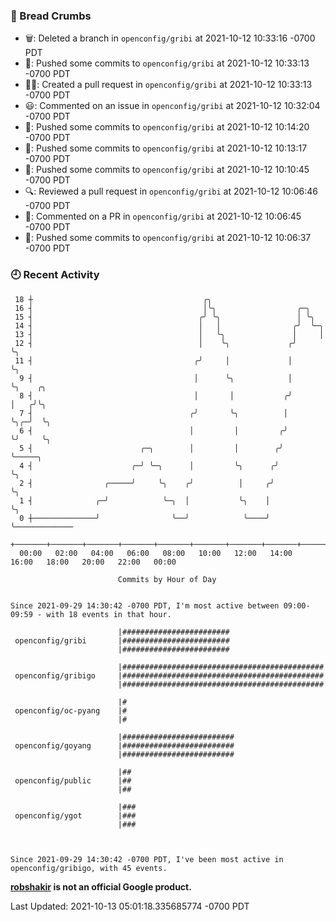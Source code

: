 ### 🍞 Bread Crumbs

 * 🗑: Deleted a branch in `openconfig/gribi` at 2021-10-12 10:33:16 -0700 PDT
 * 🚢: Pushed some commits to `openconfig/gribi` at 2021-10-12 10:33:13 -0700 PDT
 * ✍🏼: Created a pull request in `openconfig/gribi` at 2021-10-12 10:33:13 -0700 PDT
 * 😃: Commented on an issue in `openconfig/gribi` at 2021-10-12 10:32:04 -0700 PDT
 * 🚢: Pushed some commits to `openconfig/gribi` at 2021-10-12 10:14:20 -0700 PDT
 * 🚢: Pushed some commits to `openconfig/gribi` at 2021-10-12 10:13:17 -0700 PDT
 * 🚢: Pushed some commits to `openconfig/gribi` at 2021-10-12 10:10:45 -0700 PDT
 * 🔍: Reviewed a pull request in  `openconfig/gribi` at 2021-10-12 10:06:46 -0700 PDT
 * 💬: Commented on a PR in  `openconfig/gribi` at 2021-10-12 10:06:45 -0700 PDT
 * 🚢: Pushed some commits to `openconfig/gribi` at 2021-10-12 10:06:37 -0700 PDT

### 🕘 Recent Activity
```
 18 ┼                                      ╭╮
 16 ┤                                      │╰╮                  ╭─╮
 15 ┤                                     ╭╯ ╰╮                 │ ╰╮
 14 ┤                                     │   │                ╭╯  ╰─╮
 13 ┤                                     │   ╰╮               │     │
 12 ┤                                     │    ╰╮             ╭╯     ╰╮
 11 ┤                                    ╭╯     │             │       ╰╮
  9 ┤                                    │      ╰╮            │        ╰╮    ╭╮
  8 ┤                                    │       │           ╭╯         │   ╭╯╰╮
  7 ┤                                   ╭╯       ╰╮          │          ╰╮╭─╯  ╰╮
  6 ┤                                   │         │         ╭╯           ╰╯     ╰╮
  5 ┤                        ╭─╮        │         │        ╭╯                    ╰─────╮
  4 ┤                      ╭─╯ ╰─╮      │         ╰╮      ╭╯                           ╰╮
  2 ┤                ╭─────╯     ╰╮    ╭╯          │     ╭╯                             ╰╮
  1 ┤              ╭─╯            ╰─╮  │           ╰╮    │                               ╰╮
  0 ┼──────────────╯                ╰──╯            ╰────╯                                ╰─────────────
    +───────+───────+───────+───────+───────+───────+───────+───────+───────+───────+───────+───────+────
  00:00   02:00   04:00   06:00   08:00   10:00   12:00   14:00   16:00   18:00   20:00   22:00   00:00   

						Commits by Hour of Day


Since 2021-09-29 14:30:42 -0700 PDT, I'm most active between 09:00-09:59 - with 18 events in that hour.

```



```
                        |########################
 openconfig/gribi       |########################
                        |########################

                        |#############################################
 openconfig/gribigo     |#############################################
                        |#############################################

                        |#
 openconfig/oc-pyang    |#
                        |#

                        |#########################
 openconfig/goyang      |#########################
                        |#########################

                        |##
 openconfig/public      |##
                        |##

                        |###
 openconfig/ygot        |###
                        |###



Since 2021-09-29 14:30:42 -0700 PDT, I've been most active in openconfig/gribigo, with 45 events.

```
**[robshakir](mailto:robjs@google.com) is not an official Google product.**  


Last Updated: 2021-10-13 05:01:18.335685774 -0700 PDT
